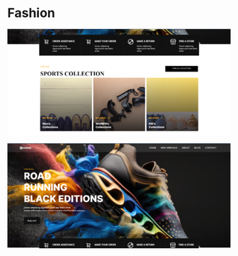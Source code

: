 # Fashion


![Alt text](<images/Screenshot 2024-01-25 103055.png>) 


![Alt text](<images/Screenshot 2024-01-25 103038.png>)